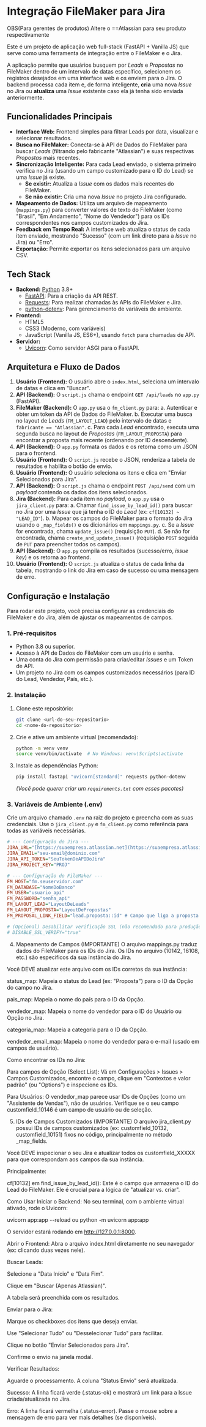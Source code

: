 # Integração FileMaker para Jira

OBS(Para gerentes de produtos) Altere o ==Atlassian para seu produto respectivamente

Este é um projeto de aplicação web full-stack (FastAPI + Vanilla JS) que serve como uma ferramenta de integração entre o FileMaker e o Jira.

A aplicação permite que usuários busquem por *Leads* e *Propostas* no FileMaker dentro de um intervalo de datas específico, selecionem os registros desejados em uma interface web e os enviem para o Jira. O backend processa cada item e, de forma inteligente, **cria** uma nova *Issue* no Jira ou **atualiza** uma *Issue* existente caso ela já tenha sido enviada anteriormente.

## Funcionalidades Principais

* **Interface Web:** Frontend simples para filtrar Leads por data, visualizar e selecionar resultados.
* **Busca no FileMaker:** Conecta-se à API de Dados do FileMaker para buscar *Leads* (filtrando pelo fabricante "Atlassian") e suas respectivas *Propostas* mais recentes.
* **Sincronização Inteligente:** Para cada Lead enviado, o sistema primeiro verifica no Jira (usando um campo customizado para o ID do Lead) se uma *Issue* já existe.
    * **Se existir:** Atualiza a *Issue* com os dados mais recentes do FileMaker.
    * **Se não existir:** Cria uma nova *Issue* no projeto Jira configurado.
* **Mapeamento de Dados:** Utiliza um arquivo de mapeamento (`mappings.py`) para converter valores de texto do FileMaker (como "Brasil", "Em Andamento", "Nome do Vendedor") para os IDs correspondentes nos campos customizados do Jira.
* **Feedback em Tempo Real:** A interface web atualiza o status de cada item enviado, mostrando "Sucesso" (com um link direto para a *Issue* no Jira) ou "Erro".
* **Exportação:** Permite exportar os itens selecionados para um arquivo CSV.

## Tech Stack

* **Backend:** [Python](https://www.python.org/) 3.8+
    * [FastAPI](https://fastapi.tiangolo.com/): Para a criação da API REST.
    * [Requests](https://requests.readthedocs.io/en/latest/): Para realizar chamadas às APIs do FileMaker e Jira.
    * [python-dotenv](https://pypi.org/project/python-dotenv/): Para gerenciamento de variáveis de ambiente.
* **Frontend:**
    * HTML5
    * CSS3 (Moderno, com variáveis)
    * JavaScript (Vanilla JS, ES6+), usando `fetch` para chamadas de API.
* **Servidor:**
    * [Uvicorn](https://www.uvicorn.org/): Como servidor ASGI para o FastAPI.

## Arquitetura e Fluxo de Dados

1.  **Usuário (Frontend):** O usuário abre o `index.html`, seleciona um intervalo de datas e clica em "Buscar".
2.  **API (Backend):** O `script.js` chama o endpoint `GET /api/leads` no `app.py` (FastAPI).
3.  **FileMaker (Backend):** O `app.py` usa o `fm_client.py` para:
    a.  Autenticar e obter um token da API de Dados do FileMaker.
    b.  Executar uma busca no layout de *Leads* (`FM_LAYOUT_LEAD`) pelo intervalo de datas e `fabricante == "Atlassian"`.
    c.  Para cada *Lead* encontrado, executa uma segunda busca no layout de *Propostas* (`FM_LAYOUT_PROPOSTA`) para encontrar a proposta mais recente (ordenando por ID descendente).
4.  **API (Backend):** O `app.py` formata os dados e os retorna como um JSON para o frontend.
5.  **Usuário (Frontend):** O `script.js` recebe o JSON, renderiza a tabela de resultados e habilita o botão de envio.
6.  **Usuário (Frontend):** O usuário seleciona os itens e clica em "Enviar Selecionados para Jira".
7.  **API (Backend):** O `script.js` chama o endpoint `POST /api/send` com um *payload* contendo os dados dos itens selecionados.
8.  **Jira (Backend):** Para cada item no *payload*, o `app.py` usa o `jira_client.py` para:
    a.  Chamar `find_issue_by_lead_id()` para buscar no Jira por uma *Issue* que já tenha o ID do *Lead* (ex: `cf[10132] ~ "LEAD_ID"`).
    b.  Mapear os campos do FileMaker para o formato do Jira usando o `_map_fields()` e os dicionários em `mappings.py`.
    c.  Se a *Issue* for encontrada, chama `update_issue()` (requisição `PUT`).
    d.  Se não for encontrada, chama `create_and_update_issue()` (requisição `POST` seguida de `PUT` para preencher todos os campos).
9.  **API (Backend):** O `app.py` compila os resultados (sucesso/erro, *issue key*) e os retorna ao frontend.
10. **Usuário (Frontend):** O `script.js` atualiza o status de cada linha da tabela, mostrando o link do Jira em caso de sucesso ou uma mensagem de erro.

## Configuração e Instalação

Para rodar este projeto, você precisa configurar as credenciais do FileMaker e do Jira, além de ajustar os mapeamentos de campos.

### 1. Pré-requisitos

* Python 3.8 ou superior.
* Acesso à API de Dados do FileMaker com um usuário e senha.
* Uma conta do Jira com permissão para criar/editar *Issues* e um Token de API.
* Um projeto no Jira com os campos customizados necessários (para ID do Lead, Vendedor, País, etc.).

### 2. Instalação

1.  Clone este repositório:
    ```bash
    git clone <url-do-seu-repositorio>
    cd <nome-do-repositorio>
    ```

2.  Crie e ative um ambiente virtual (recomendado):
    ```bash
    python -m venv venv
    source venv/bin/activate  # No Windows: venv\Scripts\activate
    ```

3.  Instale as dependências Python:
    ```bash
    pip install fastapi "uvicorn[standard]" requests python-dotenv
    ```
    *(Você pode querer criar um `requirements.txt` com esses pacotes)*

### 3. Variáveis de Ambiente (.env)

Crie um arquivo chamado `.env` na raiz do projeto e preencha com as suas credenciais. Use o `jira_client.py` e `fm_client.py` como referência para todas as variáveis necessárias.

```ini
# --- Configuração do Jira ---
JIRA_URL="[https://suaempresa.atlassian.net](https://suaempresa.atlassian.net)"
JIRA_EMAIL="seu-email@dominio.com"
JIRA_API_TOKEN="SeuTokenDeAPIDoJira"
JIRA_PROJECT_KEY="PROJ"

# --- Configuração do FileMaker ---
FM_HOST="fm.seuservidor.com"
FM_DATABASE="NomeDoBanco"
FM_USER="usuario_api"
FM_PASSWORD="senha_api"
FM_LAYOUT_LEAD="LayoutDeLeads"
FM_LAYOUT_PROPOSTA="LayoutDePropostas"
FM_PROPOSAL_LINK_FIELD="lead.proposta::id" # Campo que liga a proposta ao lead

# (Opcional) Desabilitar verificação SSL (não recomendado para produção)
# DISABLE_SSL_VERIFY="true"
```
4. Mapeamento de Campos (IMPORTANTE)
O arquivo mappings.py traduz dados do FileMaker para os IDs do Jira. Os IDs no arquivo (10142, 16108, etc.) são específicos da sua instância do Jira.

Você DEVE atualizar este arquivo com os IDs corretos da sua instância:

status_map: Mapeia o status do Lead (ex: "Proposta") para o ID da Opção do campo no Jira.

pais_map: Mapeia o nome do país para o ID da Opção.

vendedor_map: Mapeia o nome do vendedor para o ID do Usuário ou Opção no Jira.

categoria_map: Mapeia a categoria para o ID da Opção.

vendedor_email_map: Mapeia o nome do vendedor para o e-mail (usado em campos de usuário).

Como encontrar os IDs no Jira:

Para campos de Opção (Select List): Vá em Configurações > Issues > Campos Customizados, encontre o campo, clique em "Contextos e valor padrão" (ou "Options") e inspecione os IDs.

Para Usuários: O vendedor_map parece usar IDs de Opções (como um "Assistente de Vendas"), não de usuários. Verifique se o seu campo customfield_10146 é um campo de usuário ou de seleção.

5. IDs de Campos Customizados (IMPORTANTE)
O arquivo jira_client.py possui IDs de campos customizados (ex: customfield_10132, customfield_10151) fixos no código, principalmente no método _map_fields.

Você DEVE inspecionar o seu Jira e atualizar todos os customfield_XXXXX para que correspondam aos campos da sua instância.

Principalmente:

cf[10132] em find_issue_by_lead_id(): Este é o campo que armazena o ID do Lead do FileMaker. Ele é crucial para a lógica de "atualizar vs. criar".

Como Usar
Iniciar o Backend: No seu terminal, com o ambiente virtual ativado, rode o Uvicorn:

uvicorn app:app --reload ou python -m uvicorn app:app

O servidor estará rodando em http://127.0.0.1:8000.

Abrir o Frontend: Abra o arquivo index.html diretamente no seu navegador (ex: clicando duas vezes nele).

Buscar Leads:

Selecione a "Data Início" e "Data Fim".

Clique em "Buscar (Apenas Atlassian)".

A tabela será preenchida com os resultados.

Enviar para o Jira:

Marque os checkboxes dos itens que deseja enviar.

Use "Selecionar Tudo" ou "Desselecionar Tudo" para facilitar.

Clique no botão "Enviar Selecionados para Jira".

Confirme o envio na janela modal.

Verificar Resultados:

Aguarde o processamento. A coluna "Status Envio" será atualizada.

Sucesso: A linha ficará verde (.status-ok) e mostrará um link para a Issue criada/atualizada no Jira.

Erro: A linha ficará vermelha (.status-error). Passe o mouse sobre a mensagem de erro para ver mais detalhes (se disponíveis).
